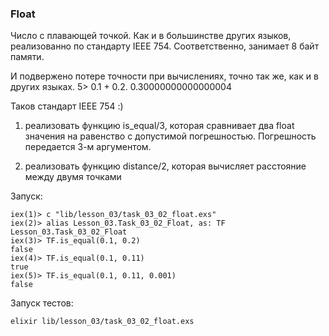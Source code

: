 ### Float

Число с плавающей точкой. Как и в большинстве других языков, реализованно по стандарту IEEE 754. Соответственно, занимает 8 байт памяти.

И подвержено потере точности при вычислениях, точно так же, как и в других языках.
5> 0.1 + 0.2.
0.30000000000000004

Таков стандарт IEEE 754 :) 

1) реализовать функцию is_equal/3, которая сравнивает два float значения на равенство с допустимой погрешностью. Погрешность передается 3-м аргументом.

2) реализовать функцию distance/2, которая вычисляет расстояние между двумя точками

Запуск:
```
iex(1)> c "lib/lesson_03/task_03_02_float.exs"
iex(2)> alias Lesson_03.Task_03_02_Float, as: TF
Lesson_03.Task_03_02_Float
iex(3)> TF.is_equal(0.1, 0.2)
false
iex(4)> TF.is_equal(0.1, 0.11)
true
iex(5)> TF.is_equal(0.1, 0.11, 0.001)
false
```

Запуск тестов:
```
elixir lib/lesson_03/task_03_02_float.exs
```